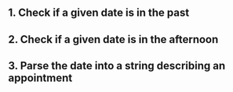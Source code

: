 ## 1. Check if a given date is in the past

## 2. Check if a given date is in the afternoon

## 3. Parse the date into a string describing an appointment
